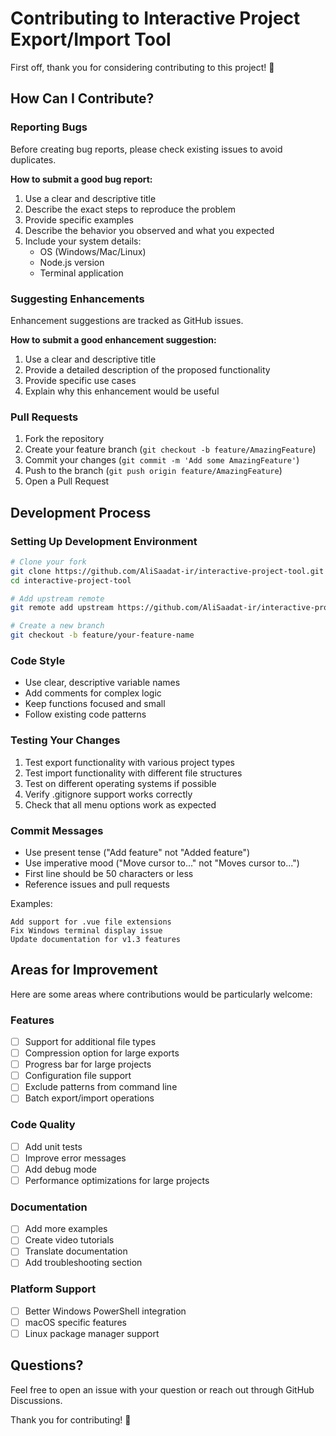 # Contributing to Interactive Project Export/Import Tool

First off, thank you for considering contributing to this project! 🎉

## How Can I Contribute?

### Reporting Bugs

Before creating bug reports, please check existing issues to avoid duplicates.

**How to submit a good bug report:**

1. Use a clear and descriptive title
2. Describe the exact steps to reproduce the problem
3. Provide specific examples
4. Describe the behavior you observed and what you expected
5. Include your system details:
   - OS (Windows/Mac/Linux)
   - Node.js version
   - Terminal application

### Suggesting Enhancements

Enhancement suggestions are tracked as GitHub issues.

**How to submit a good enhancement suggestion:**

1. Use a clear and descriptive title
2. Provide a detailed description of the proposed functionality
3. Provide specific use cases
4. Explain why this enhancement would be useful

### Pull Requests

1. Fork the repository
2. Create your feature branch (`git checkout -b feature/AmazingFeature`)
3. Commit your changes (`git commit -m 'Add some AmazingFeature'`)
4. Push to the branch (`git push origin feature/AmazingFeature`)
5. Open a Pull Request

## Development Process

### Setting Up Development Environment

```bash
# Clone your fork
git clone https://github.com/AliSaadat-ir/interactive-project-tool.git
cd interactive-project-tool

# Add upstream remote
git remote add upstream https://github.com/AliSaadat-ir/interactive-project-tool.git

# Create a new branch
git checkout -b feature/your-feature-name
```

### Code Style

- Use clear, descriptive variable names
- Add comments for complex logic
- Keep functions focused and small
- Follow existing code patterns

### Testing Your Changes

1. Test export functionality with various project types
2. Test import functionality with different file structures
3. Test on different operating systems if possible
4. Verify .gitignore support works correctly
5. Check that all menu options work as expected

### Commit Messages

- Use present tense ("Add feature" not "Added feature")
- Use imperative mood ("Move cursor to..." not "Moves cursor to...")
- First line should be 50 characters or less
- Reference issues and pull requests

Examples:
```
Add support for .vue file extensions
Fix Windows terminal display issue
Update documentation for v1.3 features
```

## Areas for Improvement

Here are some areas where contributions would be particularly welcome:

### Features
- [ ] Support for additional file types
- [ ] Compression option for large exports
- [ ] Progress bar for large projects
- [ ] Configuration file support
- [ ] Exclude patterns from command line
- [ ] Batch export/import operations

### Code Quality
- [ ] Add unit tests
- [ ] Improve error messages
- [ ] Add debug mode
- [ ] Performance optimizations for large projects

### Documentation
- [ ] Add more examples
- [ ] Create video tutorials
- [ ] Translate documentation
- [ ] Add troubleshooting section

### Platform Support
- [ ] Better Windows PowerShell integration
- [ ] macOS specific features
- [ ] Linux package manager support

## Questions?

Feel free to open an issue with your question or reach out through GitHub Discussions.

Thank you for contributing! 🚀